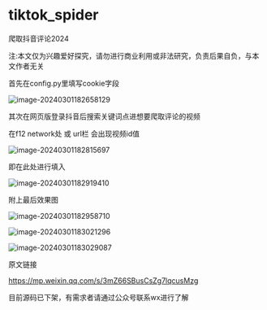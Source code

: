# tiktok_spider
爬取抖音评论2024

注:本文仅为兴趣爱好探究，请勿进行商业利用或非法研究，负责后果自负，与本文作者无关


首先在config.py里填写cookie字段

![image-20240301182658129](https://gitee.com/yuejinjianke/tuchuang/raw/master/image/image-20240301182658129.png)

其次在网页版登录抖音后搜索关键词点进想要爬取评论的视频

在f12 network处 或 url栏  会出现视频id值

![image-20240301182815697](https://gitee.com/yuejinjianke/tuchuang/raw/master/image/image-20240301182815697.png)

即在此处进行填入

![image-20240301182919410](https://gitee.com/yuejinjianke/tuchuang/raw/master/image/image-20240301182919410.png)



附上最后效果图

![image-20240301182958710](https://gitee.com/yuejinjianke/tuchuang/raw/master/image/image-20240301182958710.png)

![image-20240301183021296](https://gitee.com/yuejinjianke/tuchuang/raw/master/image/image-20240301183021296.png)

![image-20240301183029087](https://gitee.com/yuejinjianke/tuchuang/raw/master/image/image-20240301183029087.png)




原文链接

https://mp.weixin.qq.com/s/3mZ66SBusCsZg7lqcusMzg

目前源码已下架，有需求者请通过公众号联系wx进行了解
